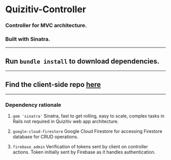 # Quizitiv-Controller
###  Controller for MVC architecture. 
### Built with Sinatra.
---
## Run `bundle install` to download dependencies. 
---
## Find the client-side repo [here](https://github.com/ryanmohamed/quizitiv)
---
### Dependency rationale
  1. `gem 'sinatra'`
    Sinatra, fast to get rolling, easy to scale, complex tasks in Rails not required in Quizitiv web app architecture.
  
  2. `google-cloud-firestore`
    Google Cloud Firestore for accessing Firestore database for CRUD operations. 
  3. `firebase_admin`
    Verification of tokens sent by client on controller actions. Token initially sent by Firebase as it handles authentication. 

